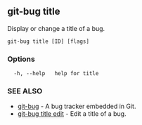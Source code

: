 ## git-bug title

Display or change a title of a bug.

```
git-bug title [ID] [flags]
```

### Options

```
  -h, --help   help for title
```

### SEE ALSO

* [git-bug](git-bug.md)	 - A bug tracker embedded in Git.
* [git-bug title edit](git-bug_title_edit.md)	 - Edit a title of a bug.

